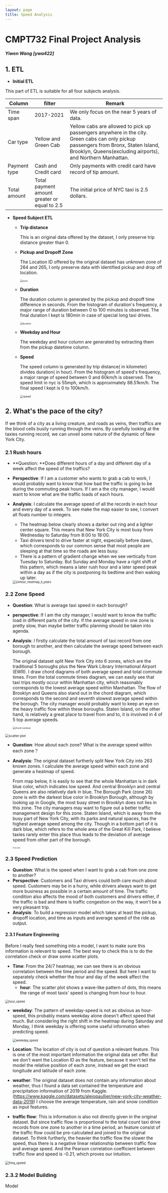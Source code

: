 ```yaml
---
layout: page
title: Speed Analysis
---
```



# CMPT732 Final Project Analysis

##### Yiwen Wang [ywa422]

## 1. ETL

+ **Initial ETL**

This part of ETL is suitable for all four subjects analysis.

| Column       | filter                                       | Remark                                                       |
| ------------ | -------------------------------------------- | ------------------------------------------------------------ |
| Time span    | 2017-2021                                    | We only focus on the near 5 years of data.                   |
| Car type     | Yellow and Green Cab                         | Yellow cabs are allowed to pick up passengers anywhere in the city. Green cabs can only pickup passengers from Bronx, Staten Island, Brooklyn, Queens(excluding airports), and Northern Manhattan. |
| Payment type | Cash and Credit card                         | Only payments with credit card have record of tip amount.    |
| Total amount | Total payment amount greater or equal to 2.5 | The initial price of NYC taxi is 2.5 dollars.                |

+ **Speed Subject ETL**

  + **Trip distance**

    This is an original data offered by the dataset, I only preserve trip distance greater than 0.

  + **Pickup and Dropoff Zone**

    The Location ID offered by the original dataset has unknown zone of 264 and 265, I only preserve data with identified pickup and drop off location.

    <img src="D:\2022秋季学期\732Lab\final project\nyc_cab_code\new-york-city-taxi-speed-explore\new-york-city-taxi-speed-explore\figure\zone.png" alt="zone" style="zoom:50%;" />

  + **Duration**

    The duration column is generated by the pickup and dropoff time difference in seconds. From the histogram of duration's frequency, a major range of duration  between 0 to 100 minutes is observed. The final duration I kept is 180min in case of special long taxi drives. 

    <img src="D:\2022秋季学期\732Lab\final project\nyc_cab_code\new-york-city-taxi-speed-explore\new-york-city-taxi-speed-explore\figure\duration.png" alt="duration" style="zoom:50%;" />

  + **Weekday and Hour** 

    The weekday and hour column are generated by extracting them from the pickup datetime column. 

  + **Speed**

    The speed column is generated by trip distance( in kilometer) divides duration( in hour). From the histogram of speed's frequency, a major range of speed between 0 and 60km/h is observed. The speed limit in nyc is 55mph, which is approximately 88.51km/h. The final speed I kept is 0 to 100km/h.

    <img src="D:\2022秋季学期\732Lab\final project\nyc_cab_code\new-york-city-taxi-speed-explore\new-york-city-taxi-speed-explore\figure\speed.png" alt="speed" style="zoom: 60%;" />

## 2. What's the pace of the city?

If we think of a city as a living creature, and roads as veins, then traffics are the blood cells busily running through the veins. By carefully looking at the taxies running record, we can unveil some nature of the dynamic of New York City. 

### 2.1 Rush hours

+ **Question: **Does different hours of a day and different day of a week affect the speed of the traffics? 

+ **Perspective**: If I am a customer who wants to grab a cab to work, I would probably want to know that how bad the traffic is going to be during the commuting peak hours. If I am a the city manager, I would want to know what are the traffic loads of each hours.

+ **Analysis**: I calculate the average speed of all the records in each hour and every day of a week. To see make the map easier to see, I convert all floats number to integers.

  + The heatmap below clearly shows a darker out ring and a lighter center square. This means that New York City is most busy from Wednesday to Saturday from 8:00 to 18:00. 
  + Taxi drivers tend to drive faster at night, especially before dawn, which corresponds to our common sense that most people are sleeping at that time so the roads are less busy. 
  + There is a pattern of gradient change when we see vertically from Tuesday to Saturday. But Sunday and Monday have a right shift of this pattern, which means a later rush hour and a later speed peak within a day as if the city is postponing its bedtime and then waking up later. 

  <img src="D:\2022秋季学期\732Lab\final project\nyc_cab_code\new-york-city-taxi-speed-explore\new-york-city-taxi-speed-explore\figure\figure\24hour_heatmap_5_years.png" alt="24hour_heatmap_5_years" style="zoom: 67%;" />

### 2.2 Zone Speed

+ **Question**: What is average taxi speed in each borough?

+ **perspective**: If I am the city manager,  I would want to know the traffic load in different parts of the city. If the average speed in one zone is pretty slow, than maybe better traffic planning should be taken into agenda.

+ **Analysis**: I firstly calculate the total amount of taxi record from one borough to another, and then calculate the average speed between each borough. 

  The original dataset split New York City into 6 zones, which are the traditional 5 boroughs plus the New Wark Library International Airport (EWR). I draw chord diagrams of both average speed and total commute times. From the total commute times diagram, we can easily see that taxi trips mostly occur within Manhattan city, which reasonably corresponds to the lowest average speed within Manhattan. The flow of Brooklyn and Queens also stand out in the chord diagram, which corresponds to the second and seventh slowest average speed within the borough. The city manager would probably want to keep an eye on the heavy traffic flow within these boroughs. Staten Island, on the other hand, is relatively a great place to travel from and to, it is involved in 4 of 5 top average speeds. 

  <img src="D:\2022秋季学期\732Lab\final project\chord combine.png" alt="chord combine" style="zoom:50%;" />

<img src="D:\2022秋季学期\732Lab\final project\scatter plot.png" alt="scatter plot" style="zoom:72%;" />

+ **Question**: How about each zone? What is the average speed within each zone？

+ **Analysis**: The original dataset furtherly split New York City into 263 known zones. I calculate the average speed within each zone and generate a heatmap of speed.

  From map below, it is easily to see that the whole Manhattan is in dark blue color, which indicates low speed. And central Brooklyn and central Queens are also relatively dark in blue. The Borough Park (zone 26) zone is with the darkest blue color in Brooklyn Borough, although by looking up in Google, the most busy street in Brooklyn does not lies in this zone. The city managers may want to figure out a better traffic management design for this zone. Staten Island, which is away from the busy part of New York City, with its parks and natural spaces, has the highest average speed among the city. Though in a bottom part of it is dark blue, which refers to the whole area of the Great Kill Park, I believe taxies rarely enter this place thus leads to the deviation of average speed from other part of the borough.

  <img src="D:\2022秋季学期\732Lab\final project\pd_map.png" alt="pd_map" style="zoom:35%;" />

### 2.3 Speed Prediction

+ **Question**: What is the speed when I want to grab a cab from one zone to another?
+ **Perspective**: Customers and Taxi drivers could both care much about speed. Customers may be in a hurry, while drivers always want to get more business as possible in a certain amount of time. The traffic condition also affects the mood of both customers and drivers either, if the traffic is bad and there is traffic congestion on the way, it won't be a very pleasant trip.
+ **Analysis**: To build a regression model which takes at least the pickup, dropoff location, and time as inputs and average speed of the ride as output.

#### 2.3.1 Feature Engineering

Before I really feed something into a model, I want to make sure this information is relevant to speed. The best way to check this is to do the correlation check or draw some scatter plots.

+ **Time**: From the 24/7 heatmap, we can see there is an obvious correlation between the time period and the speed. But here I want to separately check whether the hour and day of the week affect the speed.
  + **hour**: The scatter plot shows a wave-like pattern of dots, this means the range of most taxis' speed is changing from hour to hour.

<img src="D:\2022秋季学期\732Lab\final project\nyc_cab_code\new-york-city-taxi-speed-explore\new-york-city-taxi-speed-explore\figure\figure\hour_speed.png" alt="hour_speed" style="zoom:67%;" />

+ **weekday**: The pattern of weekday-speed is not as obvious as hour-speed, this probably means weekday alone doesn't affect speed that much. But considering the right shift in the heatmap during Saturday and Monday, I think weekday is offering some useful information when predicting speed. 

  <img src="D:\2022秋季学期\732Lab\final project\nyc_cab_code\new-york-city-taxi-speed-explore\new-york-city-taxi-speed-explore\figure\figure\weekday_speed.png" alt="weekday_speed" style="zoom:67%;" />

+ **Location**: The location of city is out of question a relevant feature. This is one of the most important information the original data set offer. But we don't want the Location ID as the feature, because it won't tell the model the relative position of each zone, instead we get the exact longitude and latitude of each zone. 

+ **weather**: The original dataset does not contain any information about weather, thus I found a data set contained the temperature and precipitation information of 2019 from Kaggle. (https://www.kaggle.com/datasets/alejopaullier/new-york-city-weather-data-2019) I choose the average temperature, rain and snow condition as input features. 

+ **traffic flow**: This is information is also not directly given in the original dataset. But since traffic flow is proportional to the total count  taxi drive records from one zone to another in a time period, an feature consist of the traffic flow could be pre-calculated and joined to the original dataset. To think furtherly, the heavier the traffic flow the slower the speed, thus there is a negative linear relationship between traffic flow and average speed. And the Pearson correlation coefficient between traffic flow and speed is -0.21, which proves our intuition.

<img src="D:\2022秋季学期\732Lab\final project\freq_speed.png" alt="freq_speed" style="zoom:72%;" />

### 2.3.2 Model Building

Model 
